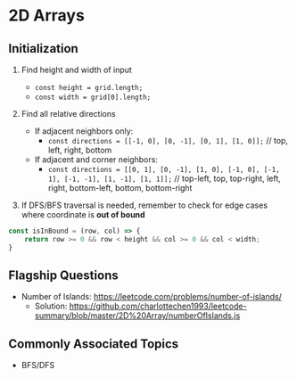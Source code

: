 # 2D Arrays

## Initialization
1. Find height and width of input
    - `const height = grid.length;`
    - `const width = grid[0].length;`

2. Find all relative directions
    - If adjacent neighbors only:
        - `const directions = [[-1, 0], [0, -1], [0, 1], [1, 0]];` // top, left, right, bottom
    - If adjacent and corner neighbors:
        - `const directions = [[0, 1], [0, -1], [1, 0], [-1, 0], [-1, 1], [-1, -1], [1, -1], [1, 1]];` // top-left, top, top-right, left, right, bottom-left, bottom, bottom-right

3. If DFS/BFS traversal is needed, remember to check for edge cases where coordinate is **out of bound**
```javascript
const isInBound = (row, col) => {
    return row >= 0 && row < height && col >= 0 && col < width;
}
```

## Flagship Questions
- Number of Islands: https://leetcode.com/problems/number-of-islands/
    - Solution: https://github.com/charlottechen1993/leetcode-summary/blob/master/2D%20Array/numberOfIslands.js

## Commonly Associated Topics
- BFS/DFS